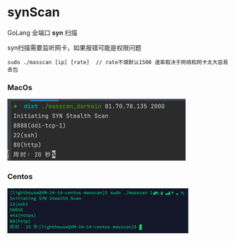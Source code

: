# synScan
GoLang 全端口 **syn** 扫描

syn扫描需要监听网卡，如果报错可能是权限问题


```
sudo ./masscan [ip] [rate]  // rate不填默认1500 速率取决于网络和网卡太大容易丢包
```


### MacOs
![img.png](img/img.png)

### Centos
![img_2.png](img/img_2.png)


